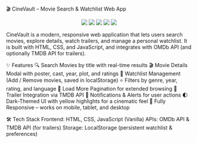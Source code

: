 🎬 CineVault – Movie Search & Watchlist Web App
<p align="center"> <img src="https://img.shields.io/badge/HTML-5-orange?logo=html5" /> <img src="https://img.shields.io/badge/CSS-3-blue?logo=css3" /> <img src="https://img.shields.io/badge/JavaScript-ES6-yellow?logo=javascript" /> <img src="https://img.shields.io/badge/API-OMDb-brightgreen" /> <img src="https://img.shields.io/badge/API-TMDB-red" /> </p>

CineVault is a modern, responsive web application that lets users search movies, explore details, watch trailers, and manage a personal watchlist.
It is built with HTML, CSS, and JavaScript, and integrates with OMDb API (and optionally TMDB API for trailers).

✨ Features
🔍 Search Movies by title with real-time results
🎬 Movie Details Modal with poster, cast, year, plot, and ratings
📑 Watchlist Management (Add / Remove movies, saved in localStorage)
⭐ Filters by genre, year, rating, and language
📜 Load More Pagination for extended browsing
🎥 Trailer Integration via TMDB API
🔔 Notifications & Alerts for user actions
🌓 Dark-Themed UI with yellow highlights for a cinematic feel
📱 Fully Responsive – works on mobile, tablet, and desktop

🛠️ Tech Stack
Frontend: HTML, CSS, JavaScript (Vanilla)
APIs: OMDb API & TMDB API (for trailers)
Storage: LocalStorage (persistent watchlist & preferences)

